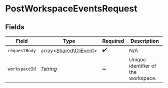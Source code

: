 # PostWorkspaceEventsRequest


## Fields

| Field                                                     | Type                                                      | Required                                                  | Description                                               |
| --------------------------------------------------------- | --------------------------------------------------------- | --------------------------------------------------------- | --------------------------------------------------------- |
| `requestBody`                                             | array<[Shared\CliEvent](../../Models/Shared/CliEvent.md)> | :heavy_check_mark:                                        | N/A                                                       |
| `workspaceId`                                             | *?string*                                                 | :heavy_minus_sign:                                        | Unique identifier of the workspace.                       |